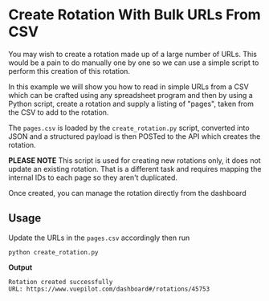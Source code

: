 # Create Rotation With Bulk URLs From CSV

You may wish to create a rotation made up of a large number of URLs. This would be a pain to do manually one by one so we can use a simple script to perform this creation of this rotation.

In this example we will show you how to read in simple URLs from a CSV which can be crafted using any spreadsheet program and then by using a Python script, create a rotation and supply a listing of "pages", taken from the CSV to add to the rotation.

The `pages.csv` is loaded by the `create_rotation.py` script, converted into JSON and a structured payload is then POSTed to the API which creates the rotation.

**PLEASE NOTE** This script is used for creating new rotations only, it does not update an existing rotation.
That is a different task and requires mapping the internal IDs to each page so they aren't duplicated.

Once created, you can manage the rotation directly from the dashboard

## Usage

Update the URLs in the `pages.csv` accordingly then run

```
python create_rotation.py
```

**Output**

```
Rotation created successfully
URL: https://www.vuepilot.com/dashboard#/rotations/45753
```
